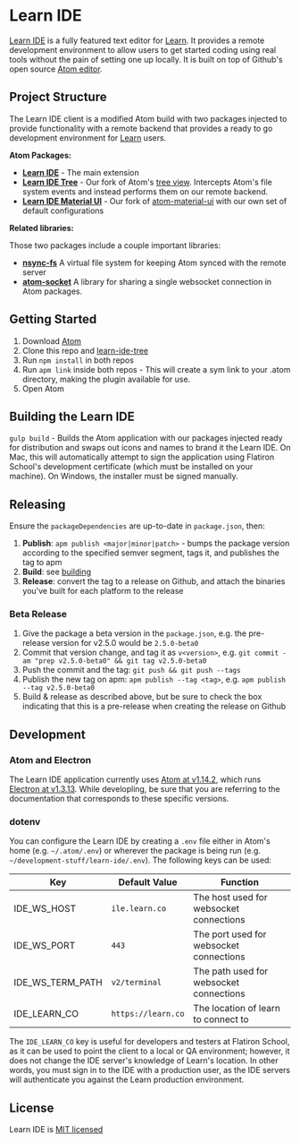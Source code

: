 # Learn IDE

[Learn IDE](https://learn.co/ide) is a fully featured text editor for [Learn](https://learn.co). It provides a remote development environment to allow users to get started coding using real tools without the pain of setting one up locally. It is built on top of Github's open source [Atom editor](https://atom.io/).

## Project Structure

The Learn IDE client is a modified Atom build with two packages injected to provide functionality with a remote backend that provides a ready to go development environment for [Learn](https://learn.co) users.

**Atom Packages:**

- **[Learn IDE](https://github.com/learn-co/learn-ide)** - The main extension
- **[Learn IDE Tree](https://github.com/learn-co/learn-ide-tree)** - Our fork of Atom's [tree view](https://github.com/atom/tree-view). Intercepts Atom's file system events and instead performs them on our remote backend.
- **[Learn IDE Material UI](https://github.com/learn-co/learn-ide-material-ui)** - Our fork of [atom-material-ui](https://github.com/atom-material/atom-material-ui) with our own set of default configurations

**Related libraries:**

Those two packages include a couple important libraries:

- **[nsync-fs](https://github.com/learn-co/nsync-fs)** A virtual file system for keeping Atom synced with the remote server
- **[atom-socket](https://github.com/learn-co/atom-socket)** A library for sharing a single websocket connection in Atom packages.

## Getting Started

1. Download [Atom](https://atom.io/)
2. Clone this repo and [learn-ide-tree](https://github.com/learn-co/learn-ide-tree)
3. Run `npm install` in both repos
4. Run `apm link` inside both repos - This will create a sym link to your .atom directory, making the plugin available for use.
5. Open Atom

## Building the Learn IDE

`gulp build` - Builds the Atom application with our packages injected ready for distribution and swaps out icons and names to brand it the Learn IDE. On Mac, this will automatically attempt to sign the application using Flatiron School's development certificate (which must be installed on your machine). On Windows, the installer must be signed manually.

## Releasing

Ensure the `packageDependencies` are up-to-date in `package.json`, then:

1. **Publish**: `apm publish <major|minor|patch>` - bumps the package version according to the specified semver segment, tags it, and publishes the tag to apm
2. **Build**: see [building](#building-the-learn-ide)
3. **Release**: convert the tag to a release on Github, and attach the binaries you've built for each platform to the release

### Beta Release
1. Give the package a beta version in the `package.json`, e.g. the pre-release version for v2.5.0 would be `2.5.0-beta0`
2. Commit that version change, and tag it as `v<version>`, e.g. `git commit -am "prep v2.5.0-beta0" && git tag v2.5.0-beta0`
3. Push the commit and the tag: `git push && git push --tags`
4. Publish the new tag on apm: `apm publish --tag <tag>`, e.g. `apm publish --tag v2.5.0-beta0`
5. Build & release as described above, but be sure to check the box indicating that this is a pre-release when creating the release on Github

## Development
### Atom and Electron

The Learn IDE application currently uses [Atom at v1.14.2](https://github.com/atom/atom/tree/v1.14.2/docs), which runs [Electron at v1.3.13](https://github.com/electron/electron/tree/v1.3.13/docs). While developling, be sure that you are referring to the documentation that corresponds to these specific versions.

### dotenv

You can configure the Learn IDE by creating a `.env` file either in Atom's home (e.g. `~/.atom/.env`) or wherever the package is being run (e.g. `~/development-stuff/learn-ide/.env`). The following keys can be used:

Key              | Default Value      | Function
---------------- | ------------------ | --------
IDE_WS_HOST      | `ile.learn.co`     | The host used for websocket connections
IDE_WS_PORT      | `443`              | The port used for websocket connections
IDE_WS_TERM_PATH | `v2/terminal`      | The path used for websocket connections
IDE_LEARN_CO     | `https://learn.co` | The location of learn to connect to

The `IDE_LEARN_CO` key is useful for developers and testers at Flatiron School, as it can be used to point the client to a local or QA environment; however, it does not change the IDE server's knowledge of Learn's location. In other words, you must sign in to the IDE with a production user, as the IDE servers will authenticate you against the Learn production environment.

## License

Learn IDE is [MIT licensed](LICENSE.md)
